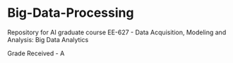 # Big-Data-Processing
Repository for AI graduate course EE-627 - Data Acquisition, Modeling and Analysis: Big Data Analytics

Grade Received - A
